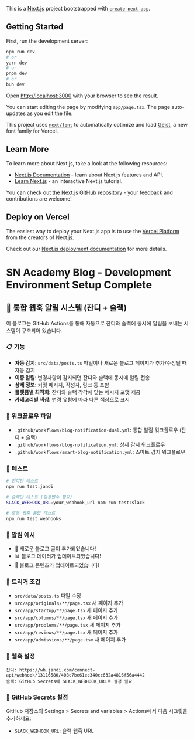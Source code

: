 This is a [Next.js](https://nextjs.org) project bootstrapped with [`create-next-app`](https://nextjs.org/docs/app/api-reference/cli/create-next-app).

## Getting Started

First, run the development server:

```bash
npm run dev
# or
yarn dev
# or
pnpm dev
# or
bun dev
```

Open [http://localhost:3000](http://localhost:3000) with your browser to see the result.

You can start editing the page by modifying `app/page.tsx`. The page auto-updates as you edit the file.

This project uses [`next/font`](https://nextjs.org/docs/app/building-your-application/optimizing/fonts) to automatically optimize and load [Geist](https://vercel.com/font), a new font family for Vercel.

## Learn More

To learn more about Next.js, take a look at the following resources:

- [Next.js Documentation](https://nextjs.org/docs) - learn about Next.js features and API.
- [Learn Next.js](https://nextjs.org/learn) - an interactive Next.js tutorial.

You can check out [the Next.js GitHub repository](https://github.com/vercel/next.js) - your feedback and contributions are welcome!

## Deploy on Vercel

The easiest way to deploy your Next.js app is to use the [Vercel Platform](https://vercel.com/new?utm_medium=default-template&filter=next.js&utm_source=create-next-app&utm_campaign=create-next-app-readme) from the creators of Next.js.

Check out our [Next.js deployment documentation](https://nextjs.org/docs/app/building-your-application/deploying) for more details.

# SN Academy Blog - Development Environment Setup Complete

## 🚀 통합 웹훅 알림 시스템 (잔디 + 슬랙)

이 블로그는 GitHub Actions를 통해 자동으로 잔디와 슬랙에 동시에 알림을 보내는 시스템이 구축되어 있습니다.

### 📋 기능
- **자동 감지**: `src/data/posts.ts` 파일이나 새로운 블로그 페이지가 추가/수정될 때 자동 감지
- **이중 알림**: 변경사항이 감지되면 잔디와 슬랙에 동시에 알림 전송
- **상세 정보**: 커밋 메시지, 작성자, 링크 등 포함
- **플랫폼별 최적화**: 잔디와 슬랙 각각에 맞는 메시지 포맷 제공
- **카테고리별 색상**: 변경 유형에 따라 다른 색상으로 표시

### 🔧 워크플로우 파일
- `.github/workflows/blog-notification-dual.yml`: 통합 알림 워크플로우 (잔디 + 슬랙)
- `.github/workflows/blog-notification.yml`: 상세 감지 워크플로우  
- `.github/workflows/smart-blog-notification.yml`: 스마트 감지 워크플로우

### 🧪 테스트
```bash
# 잔디만 테스트
npm run test:jandi

# 슬랙만 테스트 (환경변수 필요)
SLACK_WEBHOOK_URL=your_webhook_url npm run test:slack

# 모든 웹훅 통합 테스트
npm run test:webhooks
```

### 📱 알림 예시
- 📝 새로운 블로그 글이 추가되었습니다!
- 📊 블로그 데이터가 업데이트되었습니다!
- 🔄 블로그 콘텐츠가 업데이트되었습니다!

### 🎯 트리거 조건
- `src/data/posts.ts` 파일 수정
- `src/app/originals/**/page.tsx` 새 페이지 추가
- `src/app/startup/**/page.tsx` 새 페이지 추가
- `src/app/columns/**/page.tsx` 새 페이지 추가
- `src/app/problems/**/page.tsx` 새 페이지 추가
- `src/app/reviews/**/page.tsx` 새 페이지 추가
- `src/app/admissions/**/page.tsx` 새 페이지 추가

### 🔗 웹훅 설정
```
잔디: https://wh.jandi.com/connect-api/webhook/13116580/408c7be61ec340cc632a4816f56a4442
슬랙: GitHub Secrets에 SLACK_WEBHOOK_URL로 설정 필요
```

### 🔐 GitHub Secrets 설정
GitHub 저장소의 Settings > Secrets and variables > Actions에서 다음 시크릿을 추가하세요:
- `SLACK_WEBHOOK_URL`: 슬랙 웹훅 URL